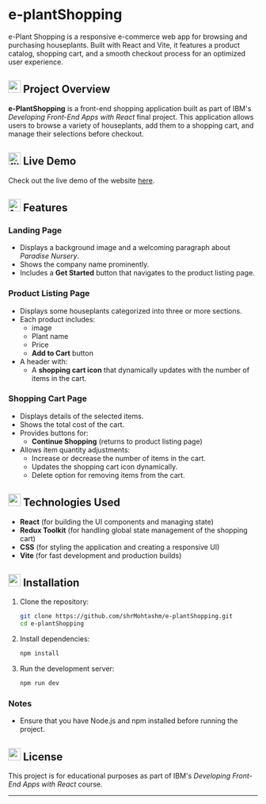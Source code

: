 # e-plantShopping 
e-Plant Shopping is a responsive e-commerce web app for browsing and purchasing houseplants. Built with React and Vite, it features a product catalog, shopping cart, and a smooth checkout process for an optimized user experience.

## <img width="25" height="25" src="https://img.icons8.com/ios/50/61dafb/overview-pages-2.png" alt="overview-pages-2"/> Project Overview

**e-PlantShopping** is a front-end shopping application built as part of IBM's *Developing Front-End Apps with React* final project. This application allows users to browse a variety of houseplants, add them to a shopping cart, and manage their selections before checkout.


## <img width="25" height="25" src="https://img.icons8.com/ios/50/61dafb/file-preview.png" alt="file-preview"/> Live Demo

Check out the live demo of the website [here](https://shrmohtashm.github.io/e-plantShopping/).

## <img width="25" height="25" src="https://img.icons8.com/ios/50/61dafb/features-list.png" alt="features-list"/> Features

### Landing Page

- Displays a background image and a welcoming paragraph about *Paradise Nursery*.
- Shows the company name prominently.
- Includes a **Get Started** button that navigates to the product listing page.

### Product Listing Page

- Displays some houseplants categorized into three or more sections.
- Each product includes:
  - image
  - Plant name
  - Price
  - **Add to Cart** button
- A header with:
  - A **shopping cart icon** that dynamically updates with the number of items in the cart.
  
### Shopping Cart Page

- Displays details of the selected items.
- Shows the total cost of the cart.
- Provides buttons for:
  - **Continue Shopping** (returns to product listing page)
- Allows item quantity adjustments:
  - Increase or decrease the number of items in the cart.
  - Updates the shopping cart icon dynamically.
  - Delete option for removing items from the cart.

## <img width="25" height="25" src="https://img.icons8.com/ios/50/61dafb/motherboard.png" alt="motherboard"/> Technologies Used

- **React** (for building the UI components and managing state)
- **Redux Toolkit** (for handling global state management of the shopping cart)
- **CSS** (for styling the application and creating a responsive UI)
- **Vite** (for fast development and production builds)

## <img width="25" height="25" src="https://img.icons8.com/ios/50/61dafb/maintenance--v1.png" alt="maintenance--v1"/> Installation

1. Clone the repository:
   ```bash
   git clone https://github.com/shrMohtashm/e-plantShopping.git
   cd e-plantShopping
   ```
2. Install dependencies:
   ```bash
   npm install
   ```
3. Run the development server:
   ```bash
   npm run dev
   ```

### Notes

- Ensure that you have Node.js and npm installed before running the project.

## <img width="25" height="25" src="https://img.icons8.com/ios/50/61dafb/certificate--v1.png" alt="certificate--v1"/> License

This project is for educational purposes as part of IBM's *Developing Front-End Apps with React* course.

---
